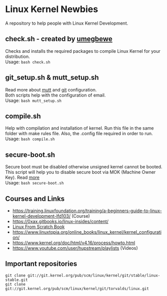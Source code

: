 # Linux Kernel Newbies
A repository to help people with Linux Kernel Development. 


## check.sh - created by [umegbewe](https://github.com/umegbewe)
Checks and installs the required packages to compile Linux Kernel for your distribution.<br>
Usage: ``bash check.sh``


## git_setup.sh & mutt_setup.sh
Read more about [mutt](http://www.mutt.org/doc/manual/#configuration) and [git](https://git-scm.com/docs/git-send-email) configuration. </br>
Both scripts help with the configuration of email. </br>
Usage: ``bash mutt_setup.sh``


## compile.sh
Help with compilation and installation of kernel. Run this file in the same folder with make rules file. Also, the .config file required in order to run. </br>
Usage: ``bash compile.sh``


## secure-boot.sh
Secure boot must be disabled otherwise unsigned kernel cannot be booted. This script will help you to disable secure boot via MOK (Machine Owner Key). Read [more](https://www.rodsbooks.com/efi-bootloaders/secureboot.html#mokutil) </br>
Usage: ``bash secure-boot.sh``


## Courses and Links
- https://training.linuxfoundation.org/training/a-beginners-guide-to-linux-kernel-development-lfd103/ (Course)
- https://0xax.gitbooks.io/linux-insides/content/
- [Linux From Scratch Book](https://www.linuxfromscratch.org/lfs/download.html)
- https://www.linuxtopia.org/online_books/linux_kernel/kernel_configuration/
- https://www.kernel.org/doc/html/v4.16/process/howto.html
- https://www.youtube.com/user/hupstream/playlists (Videos)


## Important repositories
``git clone git://git.kernel.org/pub/scm/linux/kernel/git/stable/linux-stable.git`` </br>
``git clone git://git.kernel.org/pub/scm/linux/kernel/git/torvalds/linux.git``
